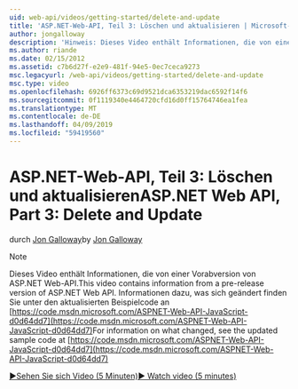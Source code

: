 ```yaml
---
uid: web-api/videos/getting-started/delete-and-update
title: 'ASP.NET-Web-API, Teil 3: Löschen und aktualisieren | Microsoft-Dokumentation'
author: jongalloway
description: 'Hinweis: Dieses Video enthält Informationen, die von einer Vorabversion von ASP.NET Web-API'
ms.author: riande
ms.date: 02/15/2012
ms.assetid: c7b6d27f-e2e9-481f-94e5-0ec7ceca9273
msc.legacyurl: /web-api/videos/getting-started/delete-and-update
msc.type: video
ms.openlocfilehash: 6926ff6373c69d9521dca6353219dac6592f14f6
ms.sourcegitcommit: 0f1119340e4464720cfd16d0ff15764746ea1fea
ms.translationtype: MT
ms.contentlocale: de-DE
ms.lasthandoff: 04/09/2019
ms.locfileid: "59419560"
---
```

# <a name="aspnet-web-api-part-3-delete-and-update"></a><span data-ttu-id="8c906-103">ASP.NET-Web-API, Teil 3: Löschen und aktualisieren</span><span class="sxs-lookup"><span data-stu-id="8c906-103">ASP.NET Web API, Part 3: Delete and Update</span></span>

<span data-ttu-id="8c906-104">durch [Jon Galloway](https://github.com/jongalloway)</span><span class="sxs-lookup"><span data-stu-id="8c906-104">by [Jon Galloway](https://github.com/jongalloway)</span></span>

> [!NOTE]
> <span data-ttu-id="8c906-105">Dieses Video enthält Informationen, die von einer Vorabversion von ASP.NET Web-API.</span><span class="sxs-lookup"><span data-stu-id="8c906-105">This video contains information from a pre-release version of ASP.NET Web API.</span></span> <span data-ttu-id="8c906-106">Informationen dazu, was sich geändert finden Sie unter den aktualisierten Beispielcode an [https://code.msdn.microsoft.com/ASPNET-Web-API-JavaScript-d0d64dd7](https://code.msdn.microsoft.com/ASPNET-Web-API-JavaScript-d0d64dd7)</span><span class="sxs-lookup"><span data-stu-id="8c906-106">For information on what changed, see the updated sample code at [https://code.msdn.microsoft.com/ASPNET-Web-API-JavaScript-d0d64dd7](https://code.msdn.microsoft.com/ASPNET-Web-API-JavaScript-d0d64dd7)</span></span>

[<span data-ttu-id="8c906-107">&#9654;Sehen Sie sich Video (5 Minuten)</span><span class="sxs-lookup"><span data-stu-id="8c906-107">&#9654; Watch video (5 minutes)</span></span>](https://channel9.msdn.com/Blogs/ASP-NET-Site-Videos/delete-and-update)
